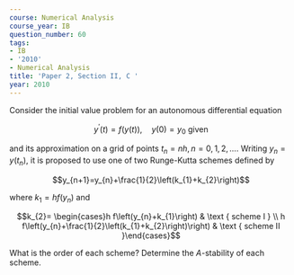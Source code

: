 ```yaml
---
course: Numerical Analysis
course_year: IB
question_number: 60
tags:
- IB
- '2010'
- Numerical Analysis
title: 'Paper 2, Section II, C '
year: 2010
---
```




Consider the initial value problem for an autonomous differential equation

$$y^{\prime}(t)=f(y(t)), \quad y(0)=y_{0} \text { given }$$

and its approximation on a grid of points $t_{n}=n h, n=0,1,2, \ldots$. Writing $y_{n}=y\left(t_{n}\right)$, it is proposed to use one of two Runge-Kutta schemes defined by

$$y_{n+1}=y_{n}+\frac{1}{2}\left(k_{1}+k_{2}\right)$$

where $k_{1}=h f\left(y_{n}\right)$ and

$$k_{2}= \begin{cases}h f\left(y_{n}+k_{1}\right) & \text { scheme I } \\ h f\left(y_{n}+\frac{1}{2}\left(k_{1}+k_{2}\right)\right) & \text { scheme II }\end{cases}$$

What is the order of each scheme? Determine the $A$-stability of each scheme.